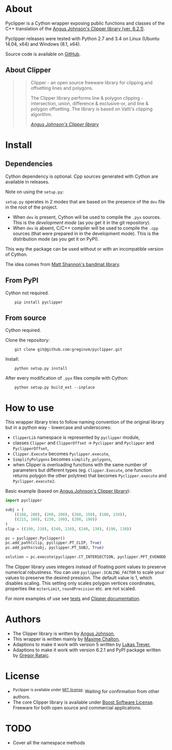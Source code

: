# About

Pyclipper is a Cython wrapper exposing public functions and classes of the C++ translation
of the [Angus Johnson's Clipper library (ver. 6.2.1)](http://www.angusj.com/delphi/clipper.php).

Pyclipper releases were tested with Python 2.7 and 3.4 on Linux (Ubuntu 14.04, x64) and Windows (8.1, x64).

Source code is available on [GitHub](https://github.com/greginvm/pyclipper).

## About Clipper

>> Clipper - an open source freeware library for
>> clipping and offsetting lines and polygons.
>>
>> The Clipper library performs line & polygon clipping - intersection, union, difference & exclusive-or,
>> and line & polygon offsetting. The library is based on Vatti's clipping algorithm.
>> 
>> <cite>[Angus Johnson's Clipper library](http://www.angusj.com/delphi/clipper.php)</cite>

# Install

## Dependencies

Cython dependency is optional. Cpp sources generated with Cython are available in releases.

Note on using the `setup.py`:

`setup.py` operates in 2 modes that are based on the presence of the `dev` file in the root of the project.

 - When `dev` is present, Cython will be used to compile the `.pyx` sources. This is the *development mode*
   (as you get it in the git repository).
 - When `dev` is absent, C/C++ compiler will be used to compile the `.cpp` sources (that were prepared in
   in the development mode). This is the distribution mode (as you get it on PyPI).

This way the package can be used without or with an incompatible version of Cython.

The idea comes from [Matt Shannon's bandmat library](https://github.com/MattShannon/bandmat).

## From PyPI

Cython not required.

        pip install pyclipper
        
## From source

Cython required.

Clone the repository:

        git clone git@github.com:greginvm/pyclipper.git
        
Install:

        python setup.py install
        
After every modification of `.pyx` files compile with Cython:

        python setup.py build_ext --inplace
        

# How to use

This wrapper library tries to follow naming convention of the original library 
but in a python way - lowercase and underscores:

- `ClipperLib` namespace is represented by `pyclipper` module,
- classes `Clipper` and `ClipperOffset` -> `Pyclipper` and `Pyclipper` and `PyclipperOffset`,
- `Clipper.Execute` becomes `Pyclipper.execute`,
- `SimplifyPolygons` becomes `simplify_polygons`,
- when Clipper is overloading functions with the same number of parameters but different types (eg. `Clipper.Execute`, one function returns polygon the other polytree) that becomes `Pyclipper.execute` and `Pyclipper.execute2`.

Basic example (based on [Angus Johnson's Clipper library](http://www.angusj.com/delphi/clipper.php)):

```python
import pyclipper

subj = (
    ((180, 200), (260, 200), (260, 150), (180, 150)),
    ((215, 160), (230, 190), (200, 190))
)
clip = ((190, 210), (240, 210), (240, 130), (190, 130))

pc = pyclipper.Pyclipper()
pc.add_path(clip, pyclipper.PT_CLIP, True)
pc.add_paths(subj, pyclipper.PT_SUBJ, True)

solution = pc.execute(pyclipper.CT_INTERSECTION, pyclipper.PFT_EVENODD, pyclipper.PFT_EVENODD) 
```        

The Clipper library uses integers instead of floating point values to preserve numerical robustness.
You can use `pyclipper.SCALING_FACTOR` to scale your values to preserve the desired presision. 
The default value is 1, which disables scaling. This setting only scales polygon vertices coordinates,
properties like `miterLimit`, `roundPrecision` etc. are not scaled.

For more examples of use see [tests](tests/test_pyclipper.py) and [Clipper documentation](http://www.angusj.com/delphi/clipper/documentation/Docs/_Body.htm).

# Authors

- The Clipper library is written by [Angus Johnson](http://www.angusj.com/delphi/clipper.php),
- This wrapper is written mainly by [Maxime Chalton](https://sites.google.com/site/maxelsbackyard/home/pyclipper>),
- Adaptions to make it work with version 5 written by [Lukas Treyer](http://www.lukastreyer.com),
- Adaptions to make it work with version 6.2.1 and PyPI package written by [Gregor Ratajc](http://www.gregorratajc.com).

# License

- <sup>Pyclipper is available under [MIT license](http://opensource.org/licenses/MIT).</sup> Waiting for confirmation from other authors.
- The core Clipper library is available under [Boost Software License](http://www.boost.org/LICENSE_1_0.txt>). Freeware for both open source and commercial applications.

# TODO

- Cover all the namespace methods
